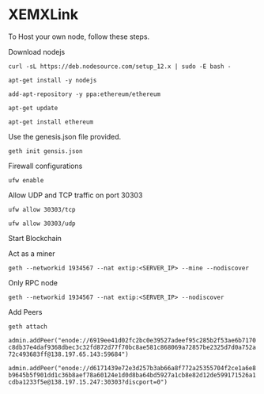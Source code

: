 # XEMXLink

To Host your own node, follow these steps.

Download nodejs 

``curl -sL https://deb.nodesource.com/setup_12.x | sudo -E bash -``

``apt-get install -y nodejs``

``add-apt-repository -y ppa:ethereum/ethereum``

``apt-get update``

``apt-get install ethereum``

Use the genesis.json file provided.

``geth init gensis.json``

Firewall configurations

``ufw enable``

Allow UDP and TCP traffic on port 30303

``ufw allow 30303/tcp``

``ufw allow 30303/udp``

Start Blockchain

Act as a miner

``geth --networkid 1934567 --nat extip:<SERVER_IP> --mine --nodiscover``

Only RPC node

``geth --networkid 1934567 --nat extip:<SERVER_IP> --nodiscover``

Add Peers

``geth attach``

``admin.addPeer("enode://6919ee41d02fc2bc0e39527adeef95c285b2f53ae6b7170c8db37e4daf9368dbec3c32fd872d77f70bc8ae581c868069a72857be2325d7d0a752a72c493683ff@138.197.65.143:59684")``

``admin.addPeer("enode://d6171439e72e3d257b3ab66a8f772a25355704f2ce1a6e8b9645b5f901dd1c36b8aef78a60124e1d0d8ba64bd5927a1cb8e82d12de599171526a1cdba1233f5e@138.197.15.247:30303?discport=0")``

